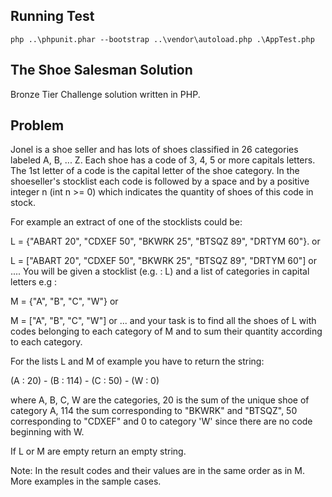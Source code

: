 
## Running Test

``php ..\phpunit.phar --bootstrap ..\vendor\autoload.php .\AppTest.php``

## The Shoe Salesman Solution

Bronze Tier Challenge solution written in PHP.

## Problem

Jonel is a shoe seller and has lots of shoes classified in 26 categories labeled A, B, ... Z. Each shoe has a code of 3, 4, 5 or more capitals letters. The 1st letter of a code is the capital letter of the shoe category. In the shoeseller's stocklist each code is followed by a space and by a positive integer n (int n &gt;= 0) which indicates the quantity of shoes of this code in stock.


For example an extract of one of the stocklists could be:

L = {"ABART 20", "CDXEF 50", "BKWRK 25", "BTSQZ 89", "DRTYM 60"}.
or

L = ["ABART 20", "CDXEF 50", "BKWRK 25", "BTSQZ 89", "DRTYM 60"] or ....
You will be given a stocklist (e.g. : L) and a list of categories in capital letters e.g :

  M = {"A", "B", "C", "W"} 
or

  M = ["A", "B", "C", "W"] or ...
and your task is to find all the shoes of L with codes belonging to each category of M and to sum their quantity according to each category.

For the lists L and M of example you have to return the string:

  (A : 20) - (B : 114) - (C : 50) - (W : 0)

  where A, B, C, W are the categories, 20 is the sum of the unique shoe of category A, 114 the sum corresponding to "BKWRK" and "BTSQZ", 50 corresponding to "CDXEF" and 0 to category 'W' since there are no code beginning with W.

If L or M are empty return an empty string.

Note:
    In the result codes and their values are in the same order as in M.
    More examples in the sample cases.
